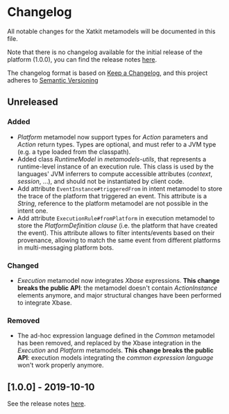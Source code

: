 # Changelog

All notable changes for the Xatkit metamodels will be documented in this file.

Note that there is no changelog available for the initial release of the platform (1.0.0), you can find the release notes [here](https://github.com/xatkit-bot-platform/xatkit-metamodels/releases).

The changelog format is based on [Keep a Changelog](https://keepachangelog.com/en/1.0.0/), and this project adheres to [Semantic Versioning](https://semver.org/v2.0.0.html)

## Unreleased

### Added

- *Platform* metamodel now support types for *Action* parameters and *Action* return types. Types are optional, and must refer to a JVM type (e.g. a type loaded from the classpath).
- Added class *RuntimeModel* in *metamodels-utils*, that represents a runtime-level instance of an execution rule. This class is used by the languages' JVM inferrers to compute accessible attributes (*context*, *session*, ...), and should not be instantiated by client code.
- Add attribute `EventInstance#triggeredFrom`  in intent metamodel to store the trace of the platform that triggered an event. This attribute is a *String*, reference to the platform metamodel are not possible in the intent one.
- Add attribute `ExecutionRule#fromPlatform` in execution metamodel to store the *PlatformDefinition clause* (i.e. the platform that have created the event). This attribute allows to filter intents/events based on their provenance, allowing to match the same event from different platforms in multi-messaging platform bots.

### Changed

- *Execution* metamodel now integrates *Xbase* expressions. **This change breaks the public API**: the metamodel doesn't contain *ActionInstance* elements anymore, and major structural changes have been performed to integrate Xbase. 

### Removed

- The ad-hoc expression language defined in the *Common* metamodel has been removed, and replaced by the Xbase integration in the *Execution* and *Platform* metamodels. **This change breaks the public API**: execution models integrating the *common expression language* won't work properly anymore.

## [1.0.0] - 2019-10-10 

See the release notes [here](https://github.com/xatkit-bot-platform/xatkit-metamodels/releases).

